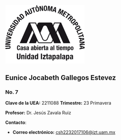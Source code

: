 <img src="https://github.com/EuniceGallegos/Informatica-1/blob/main/Images/uam.png" alt="ejemplo" width="50%"/>

## Eunice Jocabeth Gallegos Estevez
### No. 7

**Clave de la UEA:** 2211088
**Trimestre:** 23 Primavera

**Profesor:** Dr. Jesús Zavala Ruiz

**Contacto**:
- **Correo electrónico:** [csh2232017106@izt.uam.mx](estiviseguritos@gmail.com)

